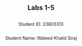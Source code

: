 <div style="display: flex; flex-direction: column; justify-content: center; align-items: center; height: 100vh;">

  <h2>Labs 1-5</h2>
  
  <p>Student ID: 23803313</p>
  <p>Student Name: Waleed Khalid Siraj</p>


</div>

# Lab 1: AWS Setup and Environment Configuration

In this lab, I set up an AWS environment by configuring IAM access, installing necessary packages on a Linux OS, and verifying the setup with various tests. The goal was to ensure that my environment is fully prepared for interacting with AWS services via the command line and Python scripts.

## AWS Account and Log in

### [1] Log into an IAM User Account on AWS

First, I logged into my IAM user account by navigating to the [AWS Console](https://489389878001.signin.aws.amazon.com/console). Using my student email as the username and the provided password, I accessed the AWS Management Console, which serves as the primary interface for managing AWS services.

### [2] Search and Open Identity Access Management (IAM)

To configure access to AWS services, I followed these steps:

1. Clicked on my profile at the top right corner of the AWS Console.
2. Navigated to **Security Credentials**.
3. Scrolled down to the **Access Keys** section and clicked on **Create access key** to generate new access credentials.
4. Selected the **CLI** option, which configures the access key for use with command-line interfaces, essential for managing AWS resources programmatically.

   ![Access Key Best Practices](https://github.com/user-attachments/assets/a67ed185-d7b2-4970-997a-699c7127e113)

5. Set a description tag to help identify the purpose of this access key.
6. Clicked **Create access key**, which generated a confirmation screen showing the new access key ID and secret access key.

   ![Access Key Creation Confirmation](https://github.com/user-attachments/assets/765ca5d6-ddd1-416c-9348-e79a4750eeab)
   
7. I saved the access key and secret key securely, as they are crucial for authenticating CLI commands to AWS services.

## Setting Up a Linux OS

To establish a working environment compatible with AWS tools, I set up a virtual machine with the following steps:

1. **Downloaded and installed VMware for Windows** to run a virtual environment.
2. **Downloaded Kali Linux for VMware** and extracted the downloaded 7z file, which contains the necessary files to boot Kali Linux on VMware.
3. **Opened VMware**:
   - Clicked on **File** in the top menu and selected **Open**.
   - Located and opened the VMX file for Kali Linux from the extracted directory.

   ![Opening Kali Linux VMX File](https://github.com/user-attachments/assets/3fb96208-005a-461f-8940-8272ac592ff0)

4. **Edited Virtual Machine Settings**:
   - Adjusted the settings to allocate 8GB of memory, 4 processor cores, a 30GB hard disk, and set up a NAT network for internet connectivity.
5. **Powered on the Virtual Machine** and logged into Kali Linux using the default credentials provided.

This setup allowed me to create a dedicated Linux environment to work with AWS services and related tools effectively.

## Installing Linux Packages

### [1] Install Python 3.8.x

To ensure compatibility with the latest tools and libraries, I installed Python 3.8.x:

1. Opened the terminal and ran the following commands:
   - `"sudo apt update"`: This command updates the package lists to fetch the latest information about available packages and their dependencies.
   - `"sudo apt -y upgrade"`: This upgrades the installed packages to their latest versions, ensuring that the system is up-to-date.

   ![Updating and Upgrading Packages](https://github.com/user-attachments/assets/d27e790a-a68e-4c5e-9dfb-e74cbc5b3165)

2. Checked the installed Python version and installed pip (Python’s package installer):
   - `"python3.8 --version"`: Verified the Python version to ensure Python 3.8.x is installed.
   - `"sudo apt install python3-pip"`: Installed pip for Python 3, which is necessary for managing Python packages.

   ![Checking Python Version and Installing Pip](https://github.com/user-attachments/assets/bc9ac7be-8b8f-46d1-ad1b-c75edbce2f6a)

### [2] Install AWS CLI

To interact with AWS services from the command line, I installed the AWS CLI:

1. Ran `"sudo apt install awscli"` to install AWS CLI version 1, which provides a unified command line interface to manage AWS services.
2. Upgraded AWS CLI to the latest version using `"pip3 install awscli --upgrade"`, ensuring access to the latest features and improvements.

   ![Installing and Upgrading AWS CLI](https://github.com/user-attachments/assets/2a36e5ba-13ec-4b83-a50d-ad4a38bf6058)

### [3] Configure AWS CLI

Configured the AWS CLI to use my IAM credentials and region:

1. Ran `"aws configure"` to start the configuration process.
2. Entered the access key ID and secret access key that I had saved earlier.
3. Set the default region to `"ap-northeast-3"` based on my student ID range, which aligns with my geographic location and reduces latency.
4. Set the default output format to `"json"` to ensure data is returned in a readable format for automation scripts.

   ![Configuring AWS CLI](https://github.com/user-attachments/assets/2fac505e-644f-49f8-ae4f-e6616dc18837)

### [4] Install Boto3

Boto3 is the AWS SDK for Python, enabling Python developers to write software that makes use of Amazon services like S3 and EC2:

1. Installed Boto3 using `"pip3 install boto3"`, which allows me to manage AWS services directly from Python scripts.

## Testing the Installed Environment

### [1] Test the AWS Environment

To verify that AWS CLI was correctly configured, I tested it by listing available EC2 regions:

1. Ran `"aws ec2 describe-regions --output table"`, which lists all regions where EC2 services are available, formatted as a table for easy readability.

   ![Testing AWS Environment with EC2 Regions](https://github.com/user-attachments/assets/5871561f-d577-4389-942c-025cc694079e)

### [2] Test the Python Environment

To ensure the Python environment was set up correctly and could interact with AWS services, I wrote a short script to list EC2 regions:

1. Imported Boto3 and created an EC2 client:
   - `"import boto3"`: Imports the Boto3 library for AWS interaction.
   - `"ec2 = boto3.client('ec2')"`: Creates an EC2 client object for interacting with the EC2 service.
   
2. Retrieved the list of regions and printed it:
   - `"response = ec2.describe_regions()"`: Calls the `describe_regions` method on the EC2 client to fetch available regions.
   - `"print(response)"`: Outputs the response, confirming that Python can successfully interact with AWS services.

   ![Testing Python Environment](https://github.com/user-attachments/assets/9c8fa783-89fe-4e3e-a721-8f2cf731033a)


### [3] Write a Python Script

To solidify my environment setup, I created a Python script to display EC2 regions in a formatted table:

1. **Created a folder on the Desktop named `cloud-lab`.**
2. **Created an empty file named `lab1.py` and added the following Python script:**

   ```python
   import boto3
   import pandas as pd
   from tabulate import tabulate

   ec2 = boto3.client('ec2')
   response = ec2.describe_regions()
   regions = response['Regions']

   df = pd.DataFrame(regions, columns=['Endpoint', 'RegionName'])
   print(tabulate(df, headers='keys', tablefmt='psql'))
   ```
   - **`import boto3`**: Imports the boto3 library.
   - **`import pandas as pd`**: Imports the pandas library and aliases it as pd.
   - **`from tabulate import tabulate`**: Imports the tabulate function from the tabulate module.
   - **`boto3.client('ec2')`**: Creates an EC2 client to interact with the EC2 service.
   - **`response = ec2.describe_regions()`**: Calls the describe_regions method to get a list of regions.
   - **`regions = response['Regions']`**: Extracts the 'Regions' data from the response.
   - **`pd.DataFrame(regions, columns=['Endpoint', 'RegionName'])`**: Converts the data into a pandas DataFrame.
   - **`print(tabulate(df, headers='keys', tablefmt='psql'))`**: Prints the DataFrame in a table format using tabulate.
3. **Navigated to the folder using the terminal:**
   - Ran "cd /home/kali/Desktop/cloud-lab/" to navigate to the directory where the script is saved.
     - **`cd`**: Change directory command.
     - **`/home/kali/Desktop/cloud-lab/`**: Path to the cloud-lab folder.
4. **Made the script executable:**
   - Ran "chmod +x lab1.py" to change the file mode, making it executable.
     - **`chmod +x`**: Changes the file mode to make it executable.
     - **`lab1.py`**: The file to be made executable.
5. **Executed the Python script:**
   - Ran "python3 lab1.py" to execute the script and display the EC2 regions in a formatted table.
     - **`python3`**: Specifies the Python 3 interpreter.
     - **`lab1.py`**: The Python script to be executed.
       
    ![EC2 Regions](https://github.com/user-attachments/assets/d14a0ce4-bb70-4c8e-bba7-68a0ca759304)


<div style="page-break-after: always;"></div>

# Lab 2: Creating an EC2 Instance with AWS CLI and Boto3
### Summary
In this lab, we created an EC2 instance on AWS using both the AWS CLI and Python's Boto3 SDK. The objective was to automate the setup of a secure and accessible virtual machine for development purposes. Key tasks included setting up security rules, generating secure access keys, launching the instance, and configuring Docker to run a simple web server. Each step ensures that the environment is secure, accessible, and functional for cloud-based development and testing.

## EC2 Instance Setup Using AWS CLI

### [1] Create a Security Group
We create a security group using:
```
aws ec2 create-security-group --group-name 23803313-sg --description "security group for development environment"
```
- '--group-name': Specifies the name of the security group
- '--description': Describes the purpose of the security group. This security group acts as a virtual firewall to control inbound and outbound traffic for our EC2 instances. The output provides the security group ID, which we need for subsequent steps.

![image](https://github.com/user-attachments/assets/09a2b62f-df3c-47fa-8ea4-2f85e5ccc530)

Security groups act as virtual firewalls that control traffic to instances. This is essential for defining which types of connections are allowed.

### [2] Authorize Inbound SSH Traffic
Next, we authorize SSH access to the EC2 instance by modifying the security group with:

```
aws ec2 authorize-security-group-ingress --group-name 23803313-sg --protocol tcp --port 22 --cidr 0.0.0.0/0
```
- '--protocol tcp --port 22': Specifies TCP as the protocol and opens port 22 for SSH access.
- '--cidr 0.0.0.0/0': Allows access from any IP address. This configuration allows secure remote SSH connections to the EC2 instance.

![image](https://github.com/user-attachments/assets/27d744f1-e297-4336-afbb-da10c11bb7e6)

### [3] Create a Key Pair and Set Permissions
To securely connect to our EC2 instance, we create a key pair using:

```
aws ec2 create-key-pair --key-name 23803313-key --query 'KeyMaterial' --output text > 23803313-key.pem
```

- '--key-name': Specifies the name of the key pair.
- '--query 'KeyMaterial' --output text > 23803313-key.pem': Extracts the key material and saves it to a .pem file. The private key is essential for SSH access, and we secure the key with:

```
chmod 400 23803313-key.pem
```
This restricts the file permissions to read-only for the owner, enhancing security.

![image](https://github.com/user-attachments/assets/f203ae30-0fc6-4ea0-ac07-72b9b908a1bc)

### [4] Launch the EC2 Instance
Using the AMI ID corresponding to our region, we launch an instance with:

```
 aws ec2 run-instances --image-id ami-0a70c5266db4a6202 --security-group-ids 23803313-sg --count 1 --instance-type t2.micro --key-name 23803313-key --query 'Instances[0].InstanceId'

 ```
Instace created i-0dcfef96ec413ecca

![image](https://github.com/user-attachments/assets/3aec8350-8576-4ef9-b344-9f664f8fde70)

- '--image-id': Specifies the AMI ID for the Osaka region (ami-0a70c5266db4a6202).
- '--security-group-ids': Associates the instance with the previously created security group.
- '--instance-type t2.micro': Uses a cost-effective instance type suitable for development environments. The command outputs the instance ID upon successful creation.

### [5] Tag the Instance
To identify the instance easily, we add a tag:
 ```
  aws ec2 create-tags --resources i-0dcfef96ec413ecca --tags Key=Name,Value=23803313-vm1
 ```
![image](https://github.com/user-attachments/assets/50613443-6ef9-4d86-a60f-36324e391364)

- '--resources': Specifies the instance ID.
- '--tags Key=Name,Value=23803313-vm1': Adds a descriptive tag to the instance. This helps in managing and identifying instances in the AWS console.

### [6] Retrieve the Public IP Address
To connect to our instance, we need its public IP address, obtained via:

```
aws ec2 describe-instances --instance-ids i-0dcfef96ec413ecca --query 'Reservations[0].Instances[0].PublicIpAddress'
```
This command queries the instance details and extracts the public IP, 13.208.91.27.

![image](https://github.com/user-attachments/assets/f3ffee53-faed-44a1-a36d-326a7f9d6c29)

### [7] Connect to the Instance via SSH
Finally, we connect to the instance using SSH:
```
ssh -i 23803313-key.pem ubuntu@13.208.91.27"
```
![image](https://github.com/user-attachments/assets/42851d5a-8d3b-4e82-a78e-f5dbe1b79c42)

The SSH command uses the private key and the instance’s public IP address to establish a secure shell session.

### [8] List the Instance in AWS Console
After completing the above steps, the instance can be managed via the AWS console.

![image](https://github.com/user-attachments/assets/2d83568f-3fc4-47e6-9789-eb175386806d)

## EC2 Instance Setup Using Python Boto3
Using Python's Boto3, we automated the same steps programmatically, allowing for greater flexibility and integration into larger automation workflows. The Python script covered creating security groups, setting up key pairs, launching instances, and configuring access, similar to the AWS CLI approach but in a more scriptable format.

```
import boto3
import os
import subprocess
import time

# Initialize the EC2 client
ec2 = boto3.client('ec2')

# Step 1: Create a security group
security_group = ec2.create_security_group(
    Description='security group for development environment',
    GroupName='23803313-sg-boto3',
)
print(f"Security Group Created: {security_group['GroupId']}")

# Step 2: Authorize inbound traffic for SSH
ec2.authorize_security_group_ingress(
    GroupName='23803313-sg-boto3',
    IpPermissions=[
        {
            'IpProtocol': 'tcp',
            'FromPort': 22,
            'ToPort': 22,
            'IpRanges': [{'CidrIp': '0.0.0.0/0'}]
        }
    ]
)
print(f"Inbound SSH traffic authorized for {security_group['GroupId']}")

# Step 3: Create a key pair
key_pair_name = '23803313-boto3-key'
key_pair = ec2.create_key_pair(KeyName=key_pair_name)
key_file_path = f'{key_pair_name}.pem'
with open(key_file_path, 'w') as file:
    file.write(key_pair['KeyMaterial'])

# Change the file permission to chmod 400
os.chmod(key_file_path, 0o400)
print(f'Key pair created, saved to {key_file_path}, and permissions set to 400')

# Step 4: Create the instance
instance = ec2.run_instances(
    ImageId="ami-0a70c5266db4a6202",
    SecurityGroupIds=[security_group['GroupId']],  # Use a list here
    InstanceType='t2.micro',
    KeyName=key_pair_name,
    MinCount=1,
    MaxCount=1
)

instance_id = instance['Instances'][0]['InstanceId']
print(f'EC2 Instance Created: {instance_id}')

# Step 5: Add a tag to your instance
ec2.create_tags(
    Resources=[instance_id],
    Tags=[{'Key': 'Name', 'Value': '23803313-vm2'}]
)
print(f'Tag added to instance {instance_id}')



# Step 6: Get the public IP address
response = ec2.describe_instances(InstanceIds=[instance_id])
public_ip = response['Reservations'][0]['Instances'][0]['PublicIpAddress']
print(f'Public IP Address of the instance: {public_ip}')

print('Waiting for the instance to initialize...')
time.sleep(240)

# Step 7: Connect to the instance via SSH
ssh_command = f"ssh -i {key_file_path} ubuntu@{public_ip}"
print(f'Connecting to the instance via SSH: {ssh_command}')
try:
    subprocess.run(ssh_command, shell=True, check=True)
except subprocess.CalledProcessError as e:
    print(f"Failed to connect to the instance: {e}")
```

![image](https://github.com/user-attachments/assets/653b635c-203d-4166-af9c-633b7b47351a)

![image](https://github.com/user-attachments/assets/95724b9d-86ea-4326-897b-6f2e5805bf3b)

## Use Docker Inside a Linux OS
Docker allows for containerized applications, making it easier to deploy and manage applications consistently.
To demonstrate Docker, we installed it on the EC2 instance and ran a simple HTTP server
### [1] Install Docker
```
sudo apt install docker.io -y
```

![image](https://github.com/user-attachments/assets/e0813438-36c5-40ab-bc77-8e4c7dcba9d0)

This command installs Docker on the instance, enabling container management.

### [2] Start and Enable Docker
```
sudo systemctl start docker
sudo systemctl enable docker
docker --version
```
Starting Docker ensures the service runs immediately, and enabling it makes Docker start automatically on boot. Then we verify the Docker installation by checking its version.

![image](https://github.com/user-attachments/assets/93a5c2f0-a8aa-468a-b638-b7f874f4a53f)

### [4] Build and Run an HTTPD Container

Create a directory called html, then create an index.html file inside with:

```
  <html>
    <head> </head>
    <body>
      <p>Hello World!</p>
    </body>
  </html>
```
Create a Dockerfile outside the html directory:
```
FROM httpd:2.4
COPY ./html/ /usr/local/apache2/htdocs/
```
The server was then accessed via the instance’s IP, demonstrating how Docker simplifies the deployment of applications on cloud instances.

Build a docker image

```
docker build -t my-apache2 .
```

![image](https://github.com/user-attachments/assets/331a755a-35f8-40be-bde6-6cf97188b517)

Run the container

```
docker run -p 80:80 -dit --name my-app my-apache2
```

![image](https://github.com/user-attachments/assets/47f797bc-af2b-41ae-bae0-539f87aef712)

Visit http://localhost to confirm the "Hello World!" message displays.

![image](https://github.com/user-attachments/assets/8549d00a-5cb6-4ff4-a51c-4b4114f3902e)

### [5] Other docker commands

To check running containers

```
docker ps -a
```
To stop and remove the container

```
docker stop my-app
docker rm my-app
```

![image](https://github.com/user-attachments/assets/a9d48537-6705-465b-8cbe-f3f54ea79a98)

<div style="page-break-after: always;"></div>


# Lab 3: Cloud Storage with S3 and DynamoDB

## Summary

In this lab, I set up a personal cloud storage application using AWS services. The main objectives were to create and configure S3 buckets, work with DynamoDB for storing file metadata, and restore files from the cloud back to a local environment. By the end of this lab, I successfully scanned a directory, uploaded files to an S3 bucket, stored metadata in DynamoDB, and restored the files to a local directory.

## Program Step
### [1] Preparation

I started by preparing the environment:

1. Downloaded the Python code `cloudstorage.py` from the [src](https://github.com/zhangzhics/CITS5503_Sem2/blob/master/Labs/src/cloudstorage.py) directory.
2. Created a directory named `rootdir`.
3. Inside `rootdir`, I created a file named `rootfile.txt` and added the content `1\n2\n3\n4\n5\n`.
4. Next, I created a subdirectory named `subdir` within `rootdir` and added another file, `subfile.txt`, containing the same content as `rootfile.txt`.

This setup allowed me to create a nested directory structure, which would be replicated in the S3 bucket.

### [2] Save to S3 by updating `cloudstorage.py`
I modified the `cloudstorage.py` script to create an S3 bucket named `23803313-cloudstorage` and upload files to it. The script used Boto3 to interact with AWS services.

Here’s the modified code:
```python
import os
import boto3
import base64

ROOT_DIR = './'
ROOT_S3_DIR = '23803313-cloudstorage'

s3 = boto3.client("s3")
bucket_config = {'LocationConstraint': 'ap-northeast-3'} #Replace the region with your allocated region name.

def upload_file(folder_name, file, file_name):
	s3.upload_file(file, ROOT_S3_DIR, f"{folder_name}/{file_name}")
	print("Uploading %s" % file)

try:
	response=s3.create_bucket(Bucket=ROOT_S3_DIR, CreateBucketConfiguration=bucket_config)
	print(f"Bucket {ROOT_S3_DIR} created: {response}")
except Exception as error:
	print(f"Bucket creation failed: {error}")
	pass

# parse directory and upload files
for dir_name, subdir_list, file_list in os.walk(ROOT_DIR, topdown=True):
    if dir_name != ROOT_DIR:
        for fname in file_list:
            upload_file("%s/" % dir_name[2:], "%s/%s" % (dir_name, fname), fname)
print("done")
```
**Code Explanation:**
- boto3.client("s3") initializes an S3 client, which allows the script to interact with AWS S3.
- The script attempts to create an S3 bucket named 23803313-cloudstorage with the specified region (ap-northeast-3).
- The create_bucket method includes a CreateBucketConfiguration parameter, which specifies the bucket's region using 'LocationConstraint'.
- upload_file(folder_name, file, file_name): This function uploads files to the S3 bucket, preserving the directory structure.
- It uses s3.upload_file(file, ROOT_S3_DIR, f"{folder_name}/{file_name}"), where file is the local file path. ROOT_S3_DIR is the bucket name. f"{folder_name}/{file_name}" specifies the target path in the bucket, ensuring the folder structure is maintained.
- The script uses os.walk() to traverse ROOT_DIR, identifying files and directories. It uploads each file using the upload_file function.
- This approach ensures all files are uploaded to the S3 bucket, replicating the local directory structure.

Upon running the script, the directory structure from rootdir was replicated in the S3 bucket, with files correctly uploaded.

![image](https://github.com/user-attachments/assets/77e64c70-11a5-4f27-b6f0-212278b5b2b8)

I verified the bucket and file creation through the AWS console.

![image](https://github.com/user-attachments/assets/154c624d-8d9b-4162-be8a-f6c199eab45a)

### [3] Restore from S3

Next, I created a new script restorefromcloud.py to restore the directory and files from S3 to a local directory named Restored.
Here’s the script:

```python
import boto3
import os

BUCKET_NAME = '23803313-cloudstorage' 
s3 = boto3.resource('s3')
try:
    # List objects in the specified S3 bucket
    response = s3.meta.client.list_objects_v2(Bucket=BUCKET_NAME)
    # Check if 'Contents' key exists in the response
    if 'Contents' not in response:
        print(f"No files found in bucket {BUCKET_NAME}.")
    else:
        for obj in response['Contents']:
            s3_key = obj['Key']
            print(f"Restoring {s3_key} from S3...")

            # Define the local path where the file will be saved
            local_path = os.path.join('./', s3_key)
            local_dir = os.path.dirname(local_path)
            
            # Create local directory if it does not exist
            if not os.path.exists(local_dir):
                os.makedirs(local_dir)
            
            # Download the file from S3 to the local path
            s3.meta.client.download_file(BUCKET_NAME, s3_key, local_path)
            print(f"Downloaded {s3_key} to {local_path}")
            
    print("Restoration complete.")

except botocore.exceptions.ClientError as error:
    print(f"An error occurred: {error}")
```
**Code Explanation**
- boto3.resource('s3') initializes an S3 resource, providing a higher-level interface for interacting with S3.
- s3.meta.client.list_objects_v2(Bucket=BUCKET_NAME) retrieves the list of objects in the specified S3 bucket.
- The script checks if the Contents key exists in the response to ensure files are available for restoration.
- For each file (s3_key) in the bucket, the script constructs the local path where the file will be saved using os.path.join('./', s3_key).
- If the necessary directories do not exist (local_dir), they are created using os.makedirs(local_dir).
- Files are downloaded from S3 to the local path with s3.meta.client.download_file(BUCKET_NAME, s3_key, local_path), replicating the original directory structure.

After running this script, the Restored directory was populated with the files and structure from the S3 bucket, successfully restoring the original setup.

![image](https://github.com/user-attachments/assets/0a3f7e58-b258-4432-bc35-dfe6906fb90a)

### [4] Write Information About Files to DynamoDB

To store metadata about the files in DynamoDB, I first installed DynamoDB locally using:
```
mkdir dynamodb
cd dynamodb
sudo apt-get install default-jre
wget https://s3-ap-northeast-1.amazonaws.com/dynamodb-local-tokyo/dynamodb_local_latest.tar.gz
tar -zxvf dynamodb_local_latest.tar.gz
java -Djava.library.path=./DynamoDBLocal_lib -jar DynamoDBLocal.jar –sharedDb
```

Next, I wrote a Python script to create a table named CloudFiles and store file metadata:
```python
import boto3
import os
from datetime import datetime
BUCKET_NAME = '23803313-cloudstorage'  
REGION_NAME = 'ap-northeast-3' 
# Initialize AWS resources
s3 = boto3.client('s3')
dynamodb = boto3.resource('dynamodb', region_name=REGION_NAME)  # Modify if using AWS DynamoDB
# Define the table name
table_name = 'CloudFiles'

# Create DynamoDB table if it doesn't exist
existing_tables = dynamodb.meta.client.list_tables()['TableNames']
if table_name not in existing_tables:
    table = dynamodb.create_table(
        TableName=table_name,
        KeySchema=[
            {
                'AttributeName': 'userId',
                'KeyType': 'HASH'  # Partition key
            },
            {
                'AttributeName': 'fileName',
                'KeyType': 'RANGE'  # Sort key
            }
        ],
        AttributeDefinitions=[
            {
                'AttributeName': 'userId',
                'AttributeType': 'S'
            },
            {
                'AttributeName': 'fileName',
                'AttributeType': 'S'
            }
        ],
        ProvisionedThroughput={
            'ReadCapacityUnits': 6,
            'WriteCapacityUnits': 6
        }
    )
    
    # Wait until the table exists
    table.meta.client.get_waiter('table_exists').wait(TableName=table_name)
    print(f"Table {table_name} created successfully.")
else:
    table = dynamodb.Table(table_name)
    print(f"Table {table_name} already exists.")

# List objects in the specified S3 bucket
response = s3.list_objects_v2(Bucket=BUCKET_NAME)

# Check if 'Contents' key exists in the response
if 'Contents' not in response:
    print(f"No files found in bucket {BUCKET_NAME}.")
else:
    for obj in response['Contents']:
        s3_key = obj['Key']
        print(f"Processing {s3_key} from S3...")

        # Fetch file attributes
        head_response = s3.head_object(Bucket=BUCKET_NAME, Key=s3_key)
        acl_response = s3.get_object_acl(Bucket=BUCKET_NAME, Key=s3_key)

        # Extract owner information based on region
        owner_info = acl_response['Owner']
        owner = owner_info['DisplayName'] if REGION_NAME in ['us-east-1', 'ap-northeast-1', 'ap-southeast-1', 'ap-southeast-2'] else owner_info['ID']

        # Extract permissions
        permissions = [grant['Permission'] for grant in acl_response['Grants'] if 'Permission' in grant]

        # Define item attributes
        item = {
            'userId': '23803313',
            'fileName': os.path.basename(s3_key),
            'path': os.path.dirname(s3_key),
            'lastUpdated': head_response['LastModified'].strftime('%Y-%m-%d %H:%M:%S'),
            'owner': owner,
            'permissions': ', '.join(permissions)  # Converting list to string
        }

        # Insert item into DynamoDB table
        try:
            table.put_item(Item=item)
            print(f"Inserted {s3_key} into DynamoDB.")
        except Exception as e:
            print(f"Failed to insert {s3_key} into DynamoDB: {e}")

print("Process complete.")
```
**Code Explanation:**
- DynamoDB Resource Initialization: boto3.resource('dynamodb', region_name=REGION_NAME) initializes a DynamoDB resource pointing to the specified region.
- Table Creation: The script checks if the table CloudFiles exists using list_tables().
- If the table does not exist, it creates one with dynamodb.create_table() using userId as the partition key and fileName as the sort key. Both keys are of type string (S).
- The ProvisionedThroughput is set with read and write capacity units.
- A waiter is used to ensure the table is fully created before proceeding.
- Fetching File Metadata:The script lists objects in the S3 bucket using list_objects_v2() and retrieves metadata using head_object() and access permissions with get_object_acl().
- It extracts the owner's name or ID based on the region and compiles permissions into a string.
- Inserting Metadata into DynamoDB: Metadata for each file is structured into an item dictionary and inserted into the CloudFiles table using put_item().

![image](https://github.com/user-attachments/assets/d87a04bc-d51b-42b8-879c-295635aaad25)


### [5] Scan the table

I used the AWS CLI to scan the CloudFiles table and output the data:
```bash
aws dynamodb delete-table --table-name CloudFiles --region ap-northeast-3
```

![image](https://github.com/user-attachments/assets/cc8ed6c6-b27c-458a-836b-8f147675c205)

### [6] Delete the table

After completing the tasks, I deleted the table using:

```bash
aws dynamodb delete-table --table-name CloudFiles --region ap-northeast-3
```

![image](https://github.com/user-attachments/assets/6c2f929e-8271-4a1c-a1e5-e3efa27dd285)

Finally, I removed the S3 bucket from the AWS console.


<div style="page-break-after: always;"></div>

# Lab 4

<div style="page-break-after: always;"></div>

# Lab 5


